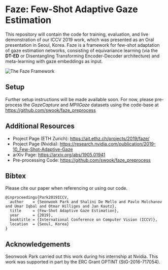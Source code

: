 # Faze: Few-Shot Adaptive Gaze Estimation

This repository will contain the code for training, evaluation, and live demonstration of our ICCV 2019 work, which was presented as an Oral presentation in Seoul, Korea. Faze is a framework for few-shot adaptation of gaze estimation networks, consisting of equivariance learning (via the **DT-ED** or Disentangling Transforming Encoder-Decoder architecture) and meta-learning with gaze embeddings as input.

![The Faze Framework](https://ait.ethz.ch/projects/2019/faze/banner.jpg)

## Setup
Further setup instructions will be made available soon. For now, please pre-process the *GazeCapture* and *MPIIGaze* datasets using the code-base at https://github.com/swook/faze_preprocess

## Additional Resources
* Project Page (ETH Zurich): https://ait.ethz.ch/projects/2019/faze/
* Project Page (Nvidia): https://research.nvidia.com/publication/2019-10_Few-Shot-Adaptive-Gaze
* arXiv Page: https://arxiv.org/abs/1905.01941
* Pre-processing Code: https://github.com/swook/faze_preprocess

## Bibtex
Please cite our paper when referencing or using our code.

    @inproceedings{Park2019ICCV,
      author    = {Seonwook Park and Shalini De Mello and Pavlo Molchanov and Umar Iqbal and Otmar Hilliges and Jan Kautz},
      title     = {Few-Shot Adaptive Gaze Estimation},
      year      = {2019},
      booktitle = {International Conference on Computer Vision (ICCV)},
      location  = {Seoul, Korea}
    }

## Acknowledgements

Seonwook Park carried out this work during his internship at Nvidia. This work was supported in part by the ERC Grant OPTINT (StG-2016-717054).
